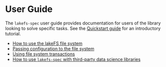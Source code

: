 # User Guide

The `lakefs-spec` user guide provides documentation for users of the library looking to solve specific tasks.
See the [Quickstart guide](../quickstart.md) for an introductory tutorial.

- [How to use the lakeFS file system](filesystem-usage.md)
- [Passing configuration to the file system](configuration.md)
- [Using file system transactions](transactions.md)
- [How to use `lakefs-spec` with third-party data science libraries](integrations.md)
